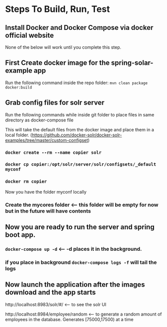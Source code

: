 # Steps To Build, Run, Test

## Install Docker and Docker Compose via docker official website
None of the below will work until you complete this step. 

## First Create docker image for the spring-solar-example app
Run the following command inside the repo folder: `mvn clean package docker:build`

## Grab config files for solr server

Run the following commands while inside git folder to place files in same directory as docker-compose file

This will take the default files from the docker image and place them in a local folder. (https://github.com/docker-solr/docker-solr-examples/tree/master/custom-configset)
### `docker create --rm --name copier solr`
### `docker cp copier:/opt/solr/server/solr/configsets/_default myconf`
### `docker rm copier`

Now you have the folder myconf locally

### Create the mycores folder <-- this folder will be empty for now but in the future will have contents

## Now you are ready to run the server and spring boot app.

### `docker-compose up -d` <-- -d places it in the background.
### if you place in background `docker-compose logs -f` will tail the logs 

## Now launch the application after the images download and the app starts

http://localhost:8983/solr/#/ <-- to see the solr UI

http://localhost:8984/employee/random <-- to generate a random amount of employees in the database. 
Generates [75000,17500) at a time
